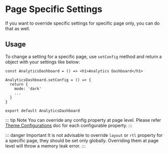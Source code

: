 # Page Specific Settings

If you want to override specific settings for specific page only, you can do that as well.

## Usage

To change a setting for a specific page, use `setConfig` method and return a object with your settings like below:

```tsx
const AnalyticsDashboard = () => <h1>Analytics Dashboard</h1>

AnalyticsDashboard.setConfig = () => {
  return {
    mode: 'dark'
    ...
  }
}

export default AnalyticsDashboard
```

::: tip Note
You can override any config property at page level. Please refer [Theme Configurations](/guide/settings/theme-config.html) doc for each configurable property.
:::

::: danger Important
It is not advisable to override `layout` or `rtl`  property for a specific page, they should be set only globally. Overriding them at page level will throw a memory leak error.
:::
